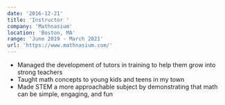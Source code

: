 ```yaml
---
date: '2016-12-21'
title: 'Instructor '
company: 'Mathnasium'
location: 'Boston, MA'
range: 'June 2019 - March 2021'
url: 'https://www.mathnasium.com/'
---
```


- Managed the development of tutors in training to help them grow into strong teachers
- Taught math concepts to young kids and teens in my town
- Made STEM a more approachable subject by demonstrating that math can be simple, engaging, and fun
